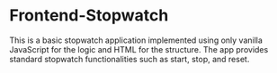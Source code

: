 # Frontend-Stopwatch
This is a basic stopwatch application implemented using only vanilla JavaScript for the logic and HTML for the structure. The app provides standard stopwatch functionalities such as start, stop, and reset.  
